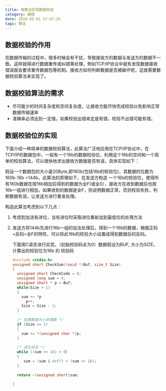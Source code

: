 ```yaml
---
title: 用算法实现数据校验
category: 编程
date: 2018-05-01 17:47:25
tags: 算法
---
```


## 数据校验的作用

在数据传输的过程中，很多时候会有干扰，导致接收方的数据与发送方的数据不一致。这样就得进行数据重传或纠错等处理，例如TCP/IP协议中就有发现数据接收错误就会要求重传数据包等机制。接收方如何判断数据是否被破坏呢，这就需要数据校验算法来实现了。

## 数据校验算法的需求

- 尽可能少的时间复杂度和空间复杂度，让接收方能尽快完成校验以免影响正常数据传输速率
- 准确率必须达到一定值，如果校验出错肯定是有错，校验不出错可能有错。

## 数据校验位的实现

下面介绍一种简单的数据校验算法，此算法广泛地应用在TCP/IP协议中，在TCP/IP的数据包中，一般有一个16b的数据校验位，利用这个16b的空间和一个简单的校验算法，可以很快地求出接收方数据是否有误，具体实现如下：

假设一个数据包的大小是20Byte,即160b(包括16b的校验位)，其数据的位数为160b-16b =144b，此算法的原理如下，在发送方构造 一个16b的校验位，使得所有160b数据在按16b相加后得到的数据为全F(或全0），接收方在收到数据后也按16b一组进行相加，如果收到的数据是全F，则说明数据正常，否则校验失败，判断数据有误，让发送方进行重发处理。

构造此算法考虑到以下几点：

1. 考虑到加法有进位，当有进位时采取进位重新加到最低位的处理方法

2. 发送方将144b先进行16b一组的加法处理后，得到一个16b的数据，根据正码+反码=全F的特性，可以将此16b的校验大小设置成得到数据后的反码。

   下面用C语言进行实现，（初始校验码全为0）数据假设为BUF, 大小为SIZE，计算出的校验位为16b 的 校验码

   ```c
   #include <stdio.h>
   unsigned short CheckSum((void *)Buf, size_t Size)
   {
     unsigned short CheckCode = 0;
     unsigned long sum = 0;
     unsigned short * p = Buf;
     while(Size > 1)
     {
       sum += *p
         p++;
       Size = Size - 2;
     }
     
     /* 如果数据大小非偶数 */
     if (Size == 1)
     {
       sum += *(unsigned char *)p;
     }
     
     /* 进位加法 */
     while ((sum >> 16) > 0）
     {
        sum = (sum & 0xff) + (sum >> 16);           
     }
            
     return ~(unsigned short)sum;
     
   }
   ```

   ​

